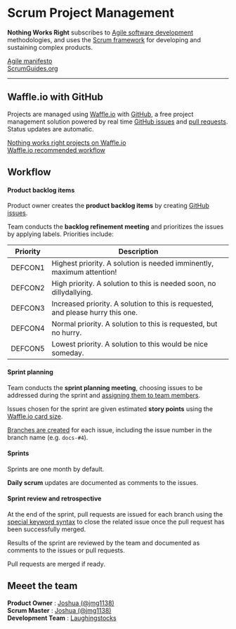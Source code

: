 # Scrum Project Management  

__Nothing Works Right__ subscribes to [Agile software development](https://www.agilealliance.org/agile101/the-agile-manifesto/) methodologies, and uses the [Scrum framework](http://scrumguides.org) for developing and sustaining complex products.  

[Agile manifesto](https://www.agilealliance.org/agile101/the-agile-manifesto/)  
[ScrumGuides.org](http://scrumguides.org)  

---  

## Waffle.io with GitHub  

Projects are managed using [Waffle.io](https://waffle.io) with [GitHub](https://github.com), a free project management solution powered by real time [GitHub issues](https://help.github.com/articles/about-issues/) and [pull requests](https://help.github.com/articles/about-pull-requests/). Status updates are automatic.  

[Nothing works right projects on Waffle.io](https://waffle.io/nothingworksright?tab=projects)  
[Waffle.io recommended workflow](https://github.com/waffleio/waffle.io/wiki/Recommended-Workflow-Using-Pull-Requests-&-Automatic-Work-Tracking)  

## Workflow  

#### Product backlog items  

Product owner creates the __product backlog items__ by creating [GitHub issues](https://help.github.com/articles/about-issues/).  

Team conducts the __backlog refinement meeting__ and prioritizes the issues by applying labels. Priorities include:

Priority|Description
---|---
DEFCON1|Highest priority. A solution is needed imminently, maximum attention!
DEFCON2|High priority. A solution to this is needed soon, no dillydallying.
DEFCON3|Increased priority. A solution to this is requested, and please hurry this one.
DEFCON4|Normal priority. A solution to this is requested, but no hurry.
DEFCON5|Lowest priority. A solution to this would be nice someday.

#### Sprint planning  

Team conducts the __sprint planning meeting__, choosing issues to be addressed during the sprint and [assigning them to team members](https://help.github.com/articles/assigning-issues-and-pull-requests-to-other-github-users/).  

Issues chosen for the sprint are given estimated __story points__ using the [Waffle.io card size](https://github.com/waffleio/waffle.io/wiki/FAQs#planning-and-estimation-1).  

[Branches are created](https://help.github.com/articles/creating-and-deleting-branches-within-your-repository/) for each issue, including the issue number in the branch name (e.g. `docs-#4`).  

#### Sprints  

Sprints are one month by default.  

__Daily scrum__ updates are documented as comments to the issues.  

#### Sprint review and retrospective

At the end of the sprint, pull requests are issued for each branch using the [special keyword syntax](https://github.com/blog/1506-closing-issues-via-pull-requests) to close the related issue once the pull request has been successfully merged.  

Results of the sprint are reviewed by the team and documented as comments to the issues or pull requests.  

Pull requests are merged if ready.  

## Meeet the team  

__Product Owner__ : [Joshua (@jmg1138)](https://github.com/jmg1138)  
__Scrum Master__ : [Joshua (@jmg1138)](https://github.com/jmg1138)  
__Development Team__ : [Laughingstocks](https://github.com/orgs/nothingworksright/teams/laughingstocks)  
